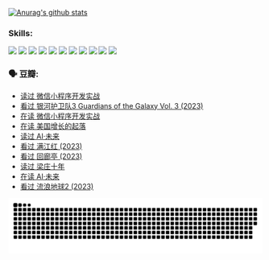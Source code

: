
[![Anurag's github stats](https://github-readme-stats.vercel.app/api?username=w940853815)](https://github.com/anuraghazra/github-readme-stats)

### Skills:

<code><img height="32" src="https://cdn.jsdelivr.net/npm/simple-icons@v5/icons/python.svg"></code>
<code><img height="32" src="https://cdn.jsdelivr.net/npm/simple-icons@v5/icons/javascript.svg"></code>
<code><img height="32" src="https://cdn.jsdelivr.net/npm/simple-icons@v5/icons/django.svg"></code>
<code><img height="32" src="https://cdn.jsdelivr.net/npm/simple-icons@v5/icons/flask.svg"></code>
<code><img height="32" src="https://cdn.jsdelivr.net/npm/simple-icons@v5/icons/vuetify.svg"></code>
<code><img height="32" src="https://cdn.jsdelivr.net/npm/simple-icons@v5/icons/git.svg"></code>
<code><img height="32" src="https://cdn.jsdelivr.net/npm/simple-icons@v5/icons/docker.svg"></code>
<code><img height="32" src="https://cdn.jsdelivr.net/npm/simple-icons@v5/icons/postgresql.svg"></code>
<code><img height="32" src="https://cdn.jsdelivr.net/npm/simple-icons@v5/icons/elasticsearch.svg"></code>
<code><img height="32" src="https://cdn.jsdelivr.net/npm/simple-icons@v5/icons/macos.svg"></code>
<code><img height="32" src="https://cdn.jsdelivr.net/npm/simple-icons@v5/icons/linux.svg"></code>

### 🗣 豆瓣:

<!-- DOUBAN-ACTIVITIES:START -->
- [读过 微信小程序开发实战](https://www.douban.com/people/136069238/status/4237321528/?_i=84188687)
- [看过 银河护卫队3 Guardians of the Galaxy Vol. 3‎ (2023)](https://www.douban.com/people/136069238/status/4236631849/?_i=84188687)
- [在读 微信小程序开发实战](https://www.douban.com/people/136069238/status/4230177692/?_i=84188687)
- [在读 美国增长的起落](https://www.douban.com/people/136069238/status/4220055912/?_i=84188687)
- [读过 AI·未来](https://www.douban.com/people/136069238/status/4220054171/?_i=84188687)
- [看过 满江红‎ (2023)](https://www.douban.com/people/136069238/status/4219146433/?_i=84188687)
- [看过 回廊亭‎ (2023)](https://www.douban.com/people/136069238/status/4215992758/?_i=84188687)
- [读过 梁庄十年](https://www.douban.com/people/136069238/status/4206664969/?_i=84188687)
- [在读 AI·未来](https://www.douban.com/people/136069238/status/4206653520/?_i=84188687)
- [看过 流浪地球2‎ (2023)](https://www.douban.com/people/136069238/status/4199558549/?_i=84188687)
<!-- DOUBAN-ACTIVITIES:END -->


![Snake animation](https://raw.githubusercontent.com/w940853815/w940853815/output/github-contribution-grid-snake.svg)

<!--
**w940853815/w940853815** is a ✨ _special_ ✨ repository because its `README.md` (this file) appears on your GitHub profile.

Here are some ideas to get you started:

- 🔭 I’m currently working on ...
- 🌱 I’m currently learning ...
- 👯 I’m looking to collaborate on ...
- 🤔 I’m looking for help with ...
- 💬 Ask me about ...
- 📫 How to reach me: ...
- 😄 Pronouns: ...
- ⚡ Fun fact: ...
-->
